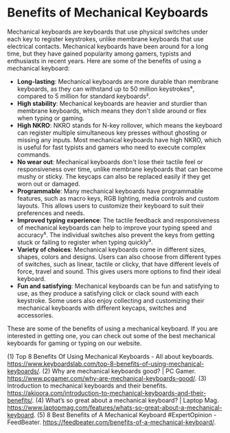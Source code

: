 # Benefits of Mechanical Keyboards

Mechanical keyboards are keyboards that use physical switches under each key to register keystrokes, unlike membrane keyboards that use electrical contacts. Mechanical keyboards have been around for a long time, but they have gained popularity among gamers, typists and enthusiasts in recent years. Here are some of the benefits of using a mechanical keyboard:

- **Long-lasting**: Mechanical keyboards are more durable than membrane keyboards, as they can withstand up to 50 million keystrokes⁴, compared to 5 million for standard keyboards².
- **High stability**: Mechanical keyboards are heavier and sturdier than membrane keyboards, which means they don't slide around or flex when typing or gaming.
- **High NKRO**: NKRO stands for N-key rollover, which means the keyboard can register multiple simultaneous key presses without ghosting or missing any inputs. Most mechanical keyboards have high NKRO, which is useful for fast typists and gamers who need to execute complex commands.
- **No wear out**: Mechanical keyboards don't lose their tactile feel or responsiveness over time, unlike membrane keyboards that can become mushy or sticky. The keycaps can also be replaced easily if they get worn out or damaged.
- **Programmable**: Many mechanical keyboards have programmable features, such as macro keys, RGB lighting, media controls and custom layouts. This allows users to customize their keyboard to suit their preferences and needs.
- **Improved typing experience**: The tactile feedback and responsiveness of mechanical keyboards can help to improve your typing speed and accuracy⁵. The individual switches also prevent the keys from getting stuck or failing to register when typing quickly³.
- **Variety of choices**: Mechanical keyboards come in different sizes, shapes, colors and designs. Users can also choose from different types of switches, such as linear, tactile or clicky, that have different levels of force, travel and sound. This gives users more options to find their ideal keyboard.
- **Fun and satisfying**: Mechanical keyboards can be fun and satisfying to use, as they produce a satisfying click or clack sound with each keystroke. Some users also enjoy collecting and customizing their mechanical keyboards with different keycaps, switches and accessories.

These are some of the benefits of using a mechanical keyboard. If you are interested in getting one, you can check out some of the best mechanical keyboards for gaming or typing on our website.

(1) Top 8 Benefits Of Using Mechanical Keyboards - All about keyboards. https://www.keyboardslab.com/top-8-benefits-of-using-mechanical-keyboards/.
(2) Why are mechanical keyboards good? | PC Gamer. https://www.pcgamer.com/why-are-mechanical-keyboards-good/.
(3) Introduction to mechanical keyboards and their benefits. https://akioora.com/introduction-to-mechanical-keyboards-and-their-benefits/.
(4) What’s so great about a mechanical keyboard? | Laptop Mag. https://www.laptopmag.com/features/whats-so-great-about-a-mechanical-keyboard.
(5) 8 Best Benefits of A Mechanical Keyboard #ExpertOpinion - FeedBeater. https://feedbeater.com/benefits-of-a-mechanical-keyboard/.
